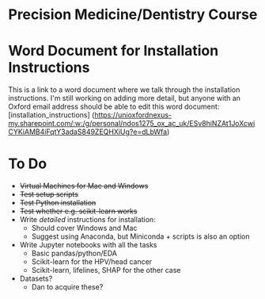 # Precision Medicine/Dentistry Course

# Word Document for Installation Instructions
This is a link to a word document where we talk through the installation instructions. I'm still working on adding more detail, but anyone with an Oxford email address should be able to edit this word document: [installation_instructions] (https://unioxfordnexus-my.sharepoint.com/:w:/g/personal/ndos1275_ox_ac_uk/ESv8hiNZAt1JoXcwiCYKiAMB4iFqtY3adaS849ZEQHXiUg?e=dLbWfa)

# To Do
* ~~Virtual Machines for Mac and Windows~~
* ~~Test setup scripts~~
* ~~Test Python installation~~
* ~~Test whether e.g. scikit-learn works~~
* Write *detailed* instructions for installation:  
    * Should cover Windows and Mac  
    * Suggest using Anaconda, but Miniconda + scripts is also an option  
* Write Jupyter notebooks with all the tasks 
    * Basic pandas/python/EDA
    * Scikit-learn for the HPV/head cancer
    * Scikit-learn, lifelines, SHAP for the other case
* Datasets?
    * Dan to acquire these?
